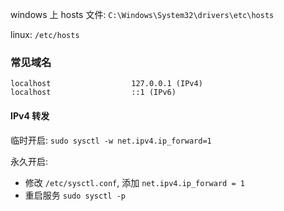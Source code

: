 windows 上 hosts 文件: `C:\Windows\System32\drivers\etc\hosts`

linux: `/etc/hosts`

### 常见域名

```
localhost                  127.0.0.1 (IPv4)
localhost                  ::1 (IPv6)
```

#### IPv4 转发

临时开启: `sudo sysctl -w net.ipv4.ip_forward=1`

永久开启: 

- 修改 `/etc/sysctl.conf`, 添加 `net.ipv4.ip_forward = 1`
- 重启服务 `sudo sysctl -p`

